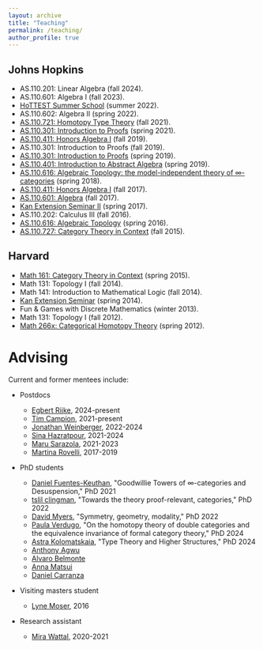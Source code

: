 ```yaml
---
layout: archive
title: "Teaching"
permalink: /teaching/
author_profile: true
---
```


## Johns Hopkins

* AS.110.201: Linear Algebra (fall 2024).
* AS.110.601: Algebra I (fall 2023).
* [HoTTEST Summer School](https://uwo.ca/math/faculty/kapulkin/seminars/hottest_summer_school_2022.html) (summer 2022).
* AS.110.602: Algebra II (spring 2022).
* [AS.110.721: Homotopy Type Theory](https://github.com/emilyriehl/721) (fall 2021).
* [AS.110.301: Introduction to Proofs](https://math.jhu.edu/~eriehl/301/) (spring 2021).
* [AS.110.411: Honors Algebra I](https://math.jhu.edu/~eriehl/411/) (fall 2019).
* AS.110.301: Introduction to Proofs (fall 2019).
* [AS.110.301: Introduction to Proofs](https://math.jhu.edu/~eriehl/301-s19/) (spring 2019).
* [AS.110.401: Introduction to Abstract Algebra](https://math.jhu.edu/~eriehl/401/) (spring 2019).
* [AS.110.616: Algebraic Topology: the model-independent theory of ∞-categories](https://math.jhu.edu/~eriehl/616/) (spring 2018).
* [AS.110.411: Honors Algebra I](https://math.jhu.edu/~eriehl/411-f17/) (fall 2017).
* [AS.110.601: Algebra](https://math.jhu.edu/~eriehl/601/) (fall 2017).
* [Kan Extension Seminar II](https://math.jhu.edu/~eriehl/kanII/) (spring 2017).
* AS.110.202: Calculus III (fall 2016).
* [AS.110.616: Algebraic Topology](https://math.jhu.edu/~eriehl/616-s16/) (spring 2016).
* [AS.110.727: Category Theory in Context](https://math.jhu.edu/~eriehl/727/) (fall 2015). 

## Harvard

* [Math 161: Category Theory in Context](https://math.jhu.edu/~eriehl/161/) (spring 2015).
* Math 131: Topology I (fall 2014).
* Math 141: Introduction to Mathematical Logic (fall 2014).
* [Kan Extension Seminar](https://math.jhu.edu/~eriehl/kan/) (spring 2014). 
* Fun & Games with Discrete Mathematics (winter 2013).
* Math 131: Topology I (fall 2012).
* [Math 266x: Categorical Homotopy Theory](https://math.jhu.edu/~eriehl/266x/) (spring 2012). 


# Advising     

Current and former mentees include:

* Postdocs
    * [Egbert Rijke](https://github.com/EgbertRijke), 2024-present
    * [Tim Campion](http://sites.nd.edu/tcampion/), 2021-present
    * [Jonathan Weinberger](https://johnshopkins.academia.edu/JonathanWeinberger), 2022-2024
    * [Sina Hazratpour](https://sinhp.github.io/), 2021-2024
    * [Maru Sarazola](https://sites.google.com/view/msarazola/home), 2021-2023
    * [Martina Rovelli](https://people.math.umass.edu/~rovelli/), 2017-2019

* PhD students
    * [Daniel Fuentes-Keuthan](https://math.jhu.edu/~dfuente6/), "Goodwillie Towers of ∞-categories and Desuspension," PhD 2021
    * [tslil clingman](https://tslil.xyz/), "Towards the theory proof-relevant, categories," PhD 2022
    * [David Myers](http://davidjaz.com/), "Symmetry, geometry, modality," PhD 2022
    * [Paula Verdugo](https://paula-verdugo.github.io/), "On the homotopy theory of double categories and the equivalence invariance of formal category theory," PhD 2024
    * [Astra Kolomatskaia](https://www.math.stonybrook.edu/cards/kolomatskaiaastra.html), "Type Theory and Higher Structures," PhD 2024
    * [Anthony Agwu](https://mathematics.jhu.edu/people/graduate-students/)
    * [Alvaro Belmonte](https://mathematics.jhu.edu/people/graduate-students/)
    * [Anna Matsui](https://mathematics.jhu.edu/people/graduate-students/)
    * [Daniel Carranza](https://daniel-carranza.github.io/)    

* Visiting masters student
    * [Lyne Moser](https://lynemoser.com/), 2016
    
* Research assistant
    * [Mira Wattal](https://www.linkedin.com/in/mira-wattal-351055135), 2020-2021
